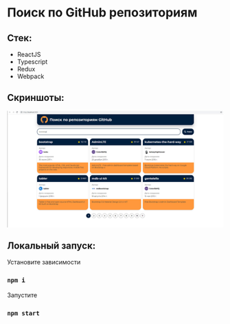 # Поиск по GitHub репозиториям

<!-- [Посмотреть в работе](http://curillaenator.github.io/webpack-edu) -->

## Стек:

- ReactJS
- Typescript
- Redux
- Webpack

## Скриншоты:

<div style="display: flex; align-items: center; justify-content: center, margin-bottom: 32px">
  <img style="width: 100%" src="/screens/image1.jpg">
</div>

## Локальный запуск:

Установите зависимости

### `npm i`

Запустите

### `npm start`

